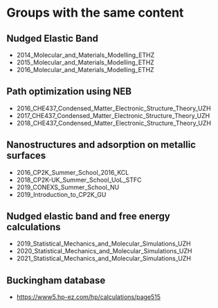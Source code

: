 # Groups with the same content


## Nudged Elastic Band
- 2014_Molecular_and_Materials_Modelling_ETHZ
- 2015_Molecular_and_Materials_Modelling_ETHZ
- 2016_Molecular_and_Materials_Modelling_ETHZ


## Path optimization using NEB
- 2016_CHE437_Condensed_Matter_Electronic_Structure_Theory_UZH
- 2017_CHE437_Condensed_Matter_Electronic_Structure_Theory_UZH
- 2018_CHE437_Condensed_Matter_Electronic_Structure_Theory_UZH


## Nanostructures and adsorption on metallic surfaces
- 2016_CP2K_Summer_School_2016_KCL
- 2018_CP2K-UK_Summer_School_UoL_STFC
- 2019_CONEXS_Summer_School_NU
- 2019_Introduction_to_CP2K_GU


## Nudged elastic band and free energy calculations
- 2019_Statistical_Mechanics_and_Molecular_Simulations_UZH
- 2020_Statistical_Mechanics_and_Molecular_Simulations_UZH
- 2021_Statistical_Mechanics_and_Molecular_Simulations_UZH


## Buckingham database
- https://www5.hp-ez.com/hp/calculations/page515
